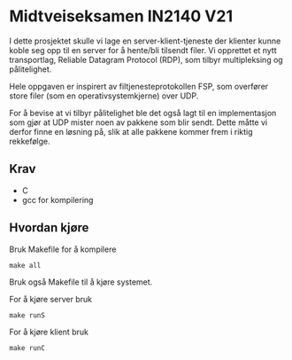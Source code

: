 # Midtveiseksamen IN2140 V21
I dette prosjektet skulle vi lage en server-klient-tjeneste der klienter kunne koble seg opp til en server for å hente/bli tilsendt filer. Vi opprettet et nytt transportlag, Reliable Datagram Protocol (RDP), som tilbyr multipleksing og pålitelighet.

Hele oppgaven er inspirert av filtjenesteprotokollen FSP, som overfører store filer (som en operativsystemkjerne) over UDP.

For å bevise at vi tilbyr pålitelighet ble det også lagt til en implementasjon som gjør at UDP mister noen av pakkene som blir sendt. Dette måtte vi derfor finne en løsning på, slik at alle pakkene kommer frem i riktig rekkefølge.

## Krav
- C
- gcc for kompilering

## Hvordan kjøre

Bruk Makefile for å kompilere
```
make all
``` 

Bruk også Makefile til å kjøre systemet.

For å kjøre server bruk
```
make runS
``` 

For å kjøre klient bruk
```
make runC
``` 
